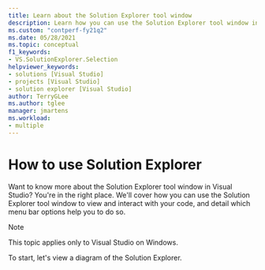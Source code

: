 ```yaml
---
title: Learn about the Solution Explorer tool window
description: Learn how you can use the Solution Explorer tool window in Visual Studio to create & manage your solutions and projects.
ms.custom: "contperf-fy21q2"
ms.date: 05/28/2021
ms.topic: conceptual
f1_keywords:
- VS.SolutionExplorer.Selection
helpviewer_keywords:
- solutions [Visual Studio]
- projects [Visual Studio]
- solution explorer [Visual Studio]
author: TerryGLee
ms.author: tglee
manager: jmartens
ms.workload:
- multiple
---
```

# How to use Solution Explorer

Want to know more about the Solution Explorer tool window in Visual Studio? You're in the right place. We'll cover how you can use the Solution Explorer tool window to view and interact with your code, and detail which menu bar options help you to do so.

> [!NOTE]
> This topic applies only to Visual Studio on Windows.

To start, let's view a diagram of the Solution Explorer.


